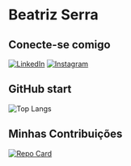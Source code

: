 # Beatriz Serra

## Conecte-se comigo
[![LinkedIn](https://img.shields.io/badge/LinkedIn-000?style=for-the-badge&logo=linkedin&logoColor=0E76A8)](https://www.linkedin.com/in/ana-beatriz-serra-/)
[![Instagram](https://img.shields.io/badge/Instagram-000?style=for-the-badge&logo=instagram)](https://www.instagram.com/SEUUSERNAME/)

## GitHub start
![Top Langs](https://github-readme-stats-git-masterrstaa-rickstaa.vercel.app/api/top-langs/?BeaSerra=BeaSerra&layout=compact&bg_color=000&border_color=30A3DC&title_color=E94D5F&text_color=FFF)

## Minhas Contribuições
[![Repo Card](https://github-readme-stats.vercel.app/api/pin/?username=SEUUSERNAME&repo=SEUREPOSITORIO&bg_color=000&border_color=30A3DC&show_icons=true&icon_color=30A3DC&title_color=E94D5F&text_color=FFF)](https://github.com/SEUUSERNAME/SEUREPOSITORIO)

